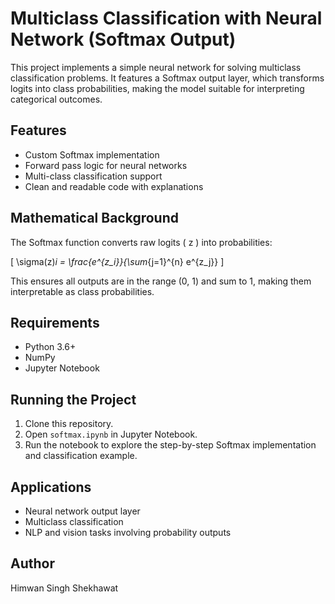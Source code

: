 # Multiclass Classification with Neural Network (Softmax Output)

This project implements a simple neural network for solving multiclass classification problems. It features a Softmax output layer, which transforms logits into class probabilities, making the model suitable for interpreting categorical outcomes.

## Features

- Custom Softmax implementation
- Forward pass logic for neural networks
- Multi-class classification support
- Clean and readable code with explanations

## Mathematical Background

The Softmax function converts raw logits \( z \) into probabilities:

\[
\sigma(z)_i = \frac{e^{z_i}}{\sum_{j=1}^{n} e^{z_j}}
\]

This ensures all outputs are in the range (0, 1) and sum to 1, making them interpretable as class probabilities.

## Requirements

- Python 3.6+
- NumPy
- Jupyter Notebook

## Running the Project

1. Clone this repository.
2. Open `softmax.ipynb` in Jupyter Notebook.
3. Run the notebook to explore the step-by-step Softmax implementation and classification example.

## Applications

- Neural network output layer
- Multiclass classification
- NLP and vision tasks involving probability outputs

## Author

Himwan Singh Shekhawat
